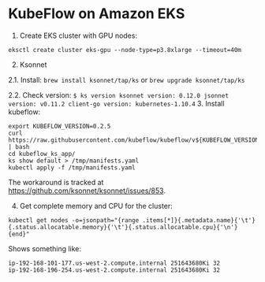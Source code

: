 # KubeFlow on Amazon EKS

1. Create EKS cluster with GPU nodes:
  ```
  eksctl create cluster eks-gpu --node-type=p3.8xlarge --timeout=40m
  ```
2. Ksonnet

  2.1. Install: `brew install ksonnet/tap/ks` or `brew upgrade ksonnet/tap/ks`

  2.2. Check version:
    ```
    $ ks version
    ksonnet version: 0.12.0
    jsonnet version: v0.11.2
    client-go version: kubernetes-1.10.4
    ```
3. Install kubeflow:

  ```
  export KUBEFLOW_VERSION=0.2.5
  curl https://raw.githubusercontent.com/kubeflow/kubeflow/v${KUBEFLOW_VERSION}/scripts/deploy.sh | bash
  cd kubeflow_ks_app/
  ks show default > /tmp/manifests.yaml
  kubectl apply -f /tmp/manifests.yaml
  ```
  The workaround is tracked at https://github.com/ksonnet/ksonnet/issues/853.

4. Get complete memory and CPU for the cluster:

  ```
  kubectl get nodes -o=jsonpath="{range .items[*]}{.metadata.name}{'\t'}{.status.allocatable.memory}{'\t'}{.status.allocatable.cpu}{'\n'}{end}"
  ```

  Shows something like:

  ```
  ip-192-168-101-177.us-west-2.compute.internal 251643680Ki 32
  ip-192-168-196-254.us-west-2.compute.internal 251643680Ki 32
  ```
  